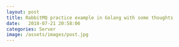 ```yaml
---
layout: post
title: RabbitMQ practice example in Golang with some thoughts
date:   2018-07-21 20:58:06
categories: Server
image: /assets/images/post.jpg
---
```

